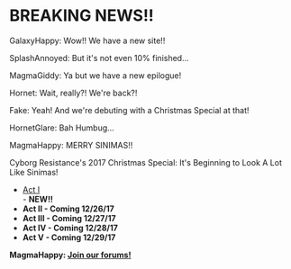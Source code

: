 <div class="narration">
<h1>BREAKING NEWS!!</h1>
</div>

GalaxyHappy: Wow!! We have a new site!!

SplashAnnoyed: But it's not even 10% finished...

MagmaGiddy: Ya but we have a new epilogue!

Hornet: Wait, really?! We're back?!

Fake: Yeah! And we're debuting with a Christmas Special at that!

HornetGlare: Bah Humbug...

MagmaHappy: MERRY SINIMAS!!


<div class="narration">
Cyborg Resistance's 2017 Christmas Special: It's Beginning to Look A Lot Like Sinimas!
<ul>
<li><a href="CR_XMAS_2017_ACT_I.md">Act I</a></li> - <b>NEW!!<b>
<li>Act II - Coming 12/26/17</li>
<li>Act III - Coming 12/27/17</li>
<li>Act IV - Coming 12/28/17</li>
<li>Act V - Coming 12/29/17</li></ul>
</div>

MagmaHappy: [Join our forums!](http://cyborgresistance.proboards.com/)

<script src="assets/js/replacediv.js"></script>
<script src="assets/js/mugshots.js"></script>
